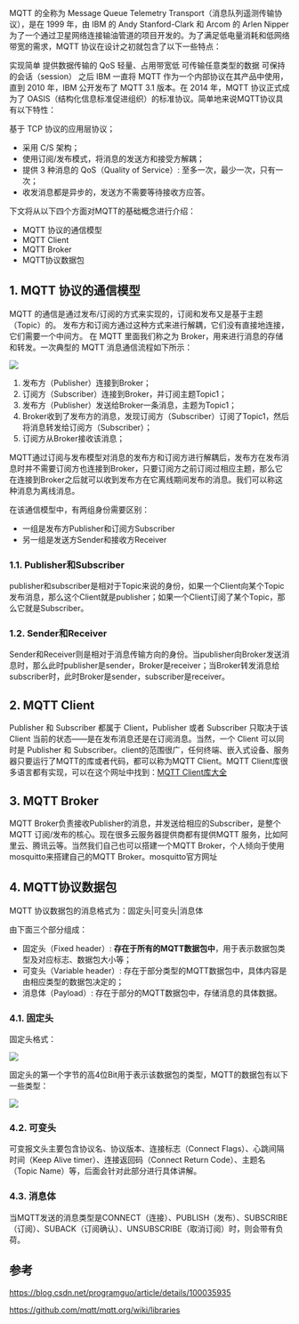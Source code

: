 MQTT 的全称为 Message Queue Telemetry Transport（消息队列遥测传输协议），是在 1999 年，由 IBM 的 Andy Stanford-Clark 和 Arcom 的 Arlen Nipper 为了一个通过卫星网络连接输油管道的项目开发的。为了满足低电量消耗和低网络带宽的需求，MQTT 协议在设计之初就包含了以下一些特点：

实现简单
提供数据传输的 QoS
轻量、占用带宽低
可传输任意类型的数据
可保持的会话（session）
之后 IBM 一直将 MQTT 作为一个内部协议在其产品中使用，直到 2010 年，IBM 公开发布了 MQTT 3.1 版本。在 2014 年，MQTT 协议正式成为了 OASIS（结构化信息标准促进组织）的标准协议。简单地来说MQTT协议具有以下特性：

基于 TCP 协议的应用层协议；
* 采用 C/S 架构；
* 使用订阅/发布模式，将消息的发送方和接受方解耦；
* 提供 3 种消息的 QoS（Quality of Service）: 至多一次，最少一次，只有一次；
* 收发消息都是异步的，发送方不需要等待接收方应答。

下文将从以下四个方面对MQTT的基础概念进行介绍：

* MQTT 协议的通信模型
* MQTT Client
* MQTT Broker
* MQTT协议数据包

## 1. MQTT 协议的通信模型
MQTT 的通信是通过发布/订阅的方式来实现的，订阅和发布又是基于主题（Topic）的。
发布方和订阅方通过这种方式来进行解耦，它们没有直接地连接，它们需要一个中间方。
在 MQTT 里面我们称之为 Broker，用来进行消息的存储和转发。一次典型的 MQTT 消息通信流程如下所示：

![](https://pek3b.qingstor.com/hexo-blog/hexo-blog/20210630174211.png)

1. 发布方（Publisher）连接到Broker；
2. 订阅方（Subscriber）连接到Broker，并订阅主题Topic1；
3. 发布方（Publisher）发送给Broker一条消息，主题为Topic1；
4. Broker收到了发布方的消息，发现订阅方（Subscriber）订阅了Topic1，然后将消息转发给订阅方（Subscriber）；
5. 订阅方从Broker接收该消息；

MQTT通过订阅与发布模型对消息的发布方和订阅方进行解耦后，发布方在发布消息时并不需要订阅方也连接到Broker，只要订阅方之前订阅过相应主题，那么它在连接到Broker之后就可以收到发布方在它离线期间发布的消息。我们可以称这种消息为离线消息。

在该通信模型中，有两组身份需要区别：

* 一组是发布方Publisher和订阅方Subscriber
* 另一组是发送方Sender和接收方Receiver

### 1.1. Publisher和Subscriber
publisher和subscriber是相对于Topic来说的身份，如果一个Client向某个Topic发布消息，那么这个Client就是publisher；如果一个Client订阅了某个Topic，那么它就是Subscriber。

### 1.2. Sender和Receiver
Sender和Receiver则是相对于消息传输方向的身份。当publisher向Broker发送消息时，那么此时publisher是sender，Broker是receiver；当Broker转发消息给subscriber时，此时Broker是sender，subscriber是receiver。

## 2. MQTT Client
Publisher 和 Subscriber 都属于 Client，Publisher 或者 Subscriber 只取决于该 Client 当前的状态——是在发布消息还是在订阅消息。当然，一个 Client 可以同时是 Publisher 和 Subscriber。client的范围很广，任何终端、嵌入式设备、服务器只要运行了MQTT的库或者代码，都可以称为MQTT Client。MQTT Client库很多语言都有实现，可以在这个网址中找到：[MQTT Client库大全](https://github.com/mqtt/mqtt.org/wiki/libraries)

## 3. MQTT Broker
MQTT Broker负责接收Publisher的消息，并发送给相应的Subscriber，是整个MQTT 订阅/发布的核心。现在很多云服务器提供商都有提供MQTT 服务，比如阿里云、腾讯云等。当然我们自己也可以搭建一个MQTT Broker，个人倾向于使用 mosquitto来搭建自己的MQTT Broker。mosquitto官方网址

## 4. MQTT协议数据包
MQTT 协议数据包的消息格式为：固定头|可变头|消息体

由下面三个部分组成：

* 固定头（Fixed header）: **存在于所有的MQTT数据包中**，用于表示数据包类型及对应标志、数据包大小等；
* 可变头（Variable header）: 存在于部分类型的MQTT数据包中，具体内容是由相应类型的数据包决定的；
* 消息体（Payload）: 存在于部分的MQTT数据包中，存储消息的具体数据。

### 4.1. 固定头

固定头格式：

![](https://pek3b.qingstor.com/hexo-blog/hexo-blog/20210630175231.png)

固定头的第一个字节的高4位Bit用于表示该数据包的类型，MQTT的数据包有以下一些类型：

![](https://pek3b.qingstor.com/hexo-blog/hexo-blog/20210630175303.png)

### 4.2. 可变头
可变报文头主要包含协议名、协议版本、连接标志（Connect Flags）、心跳间隔时间（Keep Alive timer）、连接返回码（Connect Return Code）、主题名（Topic Name）等，后面会针对此部分进行具体讲解。

### 4.3. 消息体
当MQTT发送的消息类型是CONNECT（连接）、PUBLISH（发布）、SUBSCRIBE（订阅）、SUBACK（订阅确认）、UNSUBSCRIBE（取消订阅）时，则会带有负荷。


## 参考

https://blog.csdn.net/programguo/article/details/100035935

https://github.com/mqtt/mqtt.org/wiki/libraries


